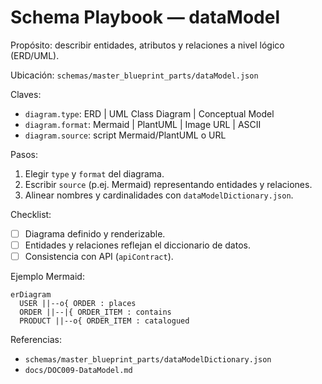 # Schema Playbook — dataModel

Propósito: describir entidades, atributos y relaciones a nivel lógico (ERD/UML).

Ubicación: `schemas/master_blueprint_parts/dataModel.json`

Claves:
- `diagram.type`: ERD | UML Class Diagram | Conceptual Model
- `diagram.format`: Mermaid | PlantUML | Image URL | ASCII
- `diagram.source`: script Mermaid/PlantUML o URL

Pasos:
1) Elegir `type` y `format` del diagrama.
2) Escribir `source` (p.ej. Mermaid) representando entidades y relaciones.
3) Alinear nombres y cardinalidades con `dataModelDictionary.json`.

Checklist:
- [ ] Diagrama definido y renderizable.
- [ ] Entidades y relaciones reflejan el diccionario de datos.
- [ ] Consistencia con API (`apiContract`).

Ejemplo Mermaid:
```mermaid
erDiagram
  USER ||--o{ ORDER : places
  ORDER ||--|{ ORDER_ITEM : contains
  PRODUCT ||--o{ ORDER_ITEM : catalogued
```

Referencias:
- `schemas/master_blueprint_parts/dataModelDictionary.json`
- `docs/DOC009-DataModel.md`
